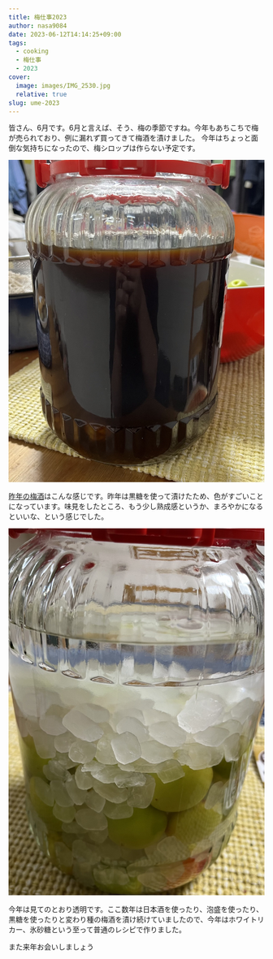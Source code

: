 ```yaml
---
title: 梅仕事2023
author: nasa9084
date: 2023-06-12T14:14:25+09:00
tags:
  - cooking
  - 梅仕事
  - 2023
cover:
  image: images/IMG_2530.jpg
  relative: true
slug: ume-2023
---
```


皆さん、6月です。6月と言えば、そう、梅の季節ですね。今年もあちこちで梅が売られており、例に漏れず買ってきて梅酒を漬けました。
今年はちょっと面倒な気持ちになったので、梅シロップは作らない予定です。

![去年の梅酒](images/IMG_2529.jpg)

[昨年の梅酒](/ume-2022)はこんな感じです。昨年は黒糖を使って漬けたため、色がすごいことになっています。味見をしたところ、もう少し熟成感というか、まろやかになるといいな、という感じでした。

![今年の梅酒](images/IMG_2531.jpg)

今年は見てのとおり透明です。ここ数年は日本酒を使ったり、泡盛を使ったり、黒糖を使ったりと変わり種の梅酒を漬け続けていましたので、今年はホワイトリカー、氷砂糖という至って普通のレシピで作りました。

また来年お会いしましょう

